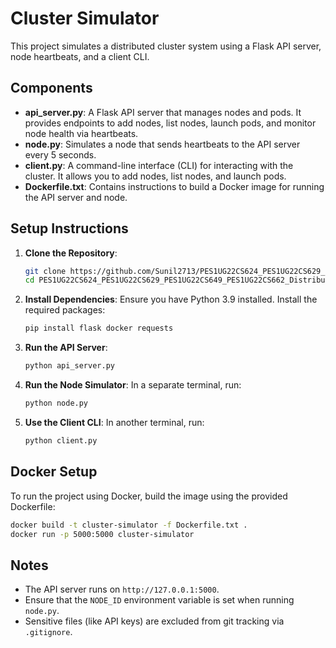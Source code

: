 # Cluster Simulator

This project simulates a distributed cluster system using a Flask API server, node heartbeats, and a client CLI.

## Components

- **api_server.py**: A Flask API server that manages nodes and pods. It provides endpoints to add nodes, list nodes, launch pods, and monitor node health via heartbeats.
- **node.py**: Simulates a node that sends heartbeats to the API server every 5 seconds.
- **client.py**: A command-line interface (CLI) for interacting with the cluster. It allows you to add nodes, list nodes, and launch pods.
- **Dockerfile.txt**: Contains instructions to build a Docker image for running the API server and node.

## Setup Instructions

1. **Clone the Repository**:
   ```sh
   git clone https://github.com/Sunil2713/PES1UG22CS624_PES1UG22CS629_PES1UG22CS649_PES1UG22CS662_DistributedSystemsClusterSimulationFramework.git
   cd PES1UG22CS624_PES1UG22CS629_PES1UG22CS649_PES1UG22CS662_DistributedSystemsClusterSimulationFramework
   ```

2. **Install Dependencies**:
   Ensure you have Python 3.9 installed. Install the required packages:
   ```sh
   pip install flask docker requests
   ```

3. **Run the API Server**:
   ```sh
   python api_server.py
   ```

4. **Run the Node Simulator**:
   In a separate terminal, run:
   ```sh
   python node.py
   ```

5. **Use the Client CLI**:
   In another terminal, run:
   ```sh
   python client.py
   ```

## Docker Setup

To run the project using Docker, build the image using the provided Dockerfile:
```sh
docker build -t cluster-simulator -f Dockerfile.txt .
docker run -p 5000:5000 cluster-simulator
```

## Notes

- The API server runs on `http://127.0.0.1:5000`.
- Ensure that the `NODE_ID` environment variable is set when running `node.py`.
- Sensitive files (like API keys) are excluded from git tracking via `.gitignore`. 